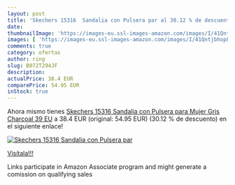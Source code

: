 ```yaml
---
layout: post
title: 'Skechers 15316  Sandalia con Pulsera par al 30.12 % de descuento'
date: 
thumbnailImage: 'https://images-eu.ssl-images-amazon.com/images/I/41QntjbhopL._SL200_.jpg'
images: [ 'https://images-eu.ssl-images-amazon.com/images/I/41QntjbhopL._SL200_.jpg' ]
comments: true
category: ofertas
author: ring
slug: B072T294JF
description:
actualPrice: 38.4 EUR
comparePrice: 54.95 EUR
inStock: true
---
```


Ahora mismo tienes [Skechers 15316  Sandalia con Pulsera para Mujer  Gris  Charcoal   39 EU](https://www.amazon.es/dp/B072T294JF/?tag=tolees-21) a 38.4 EUR (original: 54.95 EUR) (30.12 %  de descuento) en el siguiente enlace!

[![Skechers 15316  Sandalia con Pulsera par](https://images-eu.ssl-images-amazon.com/images/I/41QntjbhopL._SL200_.jpg)](https://www.amazon.es/dp/B072T294JF/?tag=tolees-21)

[Visítala!!!](https://www.amazon.es/dp/B072T294JF/?tag=tolees-21)

Links participate in Amazon Associate program and might generate a comission on qualifying sales
